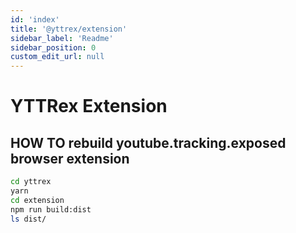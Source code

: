 ```yaml
---
id: 'index'
title: '@yttrex/extension'
sidebar_label: 'Readme'
sidebar_position: 0
custom_edit_url: null
---
```


# YTTRex Extension

## HOW TO rebuild youtube.tracking.exposed browser extension

```bash
cd yttrex
yarn
cd extension
npm run build:dist
ls dist/
```
